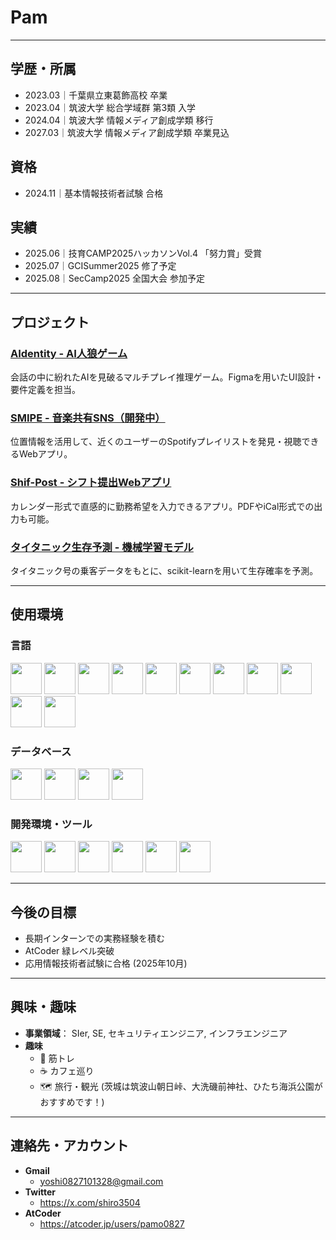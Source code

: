 # Pam

---

## 学歴・所属
- 2023.03｜千葉県立東葛飾高校 卒業
- 2023.04｜筑波大学 総合学域群 第3類 入学
- 2024.04｜筑波大学 情報メディア創成学類 移行
- 2027.03｜筑波大学 情報メディア創成学類 卒業見込

## 資格
- 2024.11｜基本情報技術者試験 合格

## 実績
- 2025.06｜技育CAMP2025ハッカソンVol.4  「努力賞」受賞
- 2025.07｜GCISummer2025 修了予定
- 2025.08｜SecCamp2025 全国大会 参加予定

---

## プロジェクト

### [AIdentity - AI人狼ゲーム](https://github.com/KenshinKaraage/hackathon0607)
会話の中に紛れたAIを見破るマルチプレイ推理ゲーム。Figmaを用いたUI設計・要件定義を担当。

### [SMIPE - 音楽共有SNS（開発中）](https://github.com/GYact/SMIPE)
位置情報を活用して、近くのユーザーのSpotifyプレイリストを発見・視聴できるWebアプリ。

### [Shif-Post - シフト提出Webアプリ](https://github.com/pamo0827/shift-calendar-app)
カレンダー形式で直感的に勤務希望を入力できるアプリ。PDFやiCal形式での出力も可能。  

### [タイタニック生存予測 - 機械学習モデル](https://github.com/pamo0827/titanic-survival-prediction)
タイタニック号の乗客データをもとに、scikit-learnを用いて生存確率を予測。

---

## 使用環境

### 言語

<p align="left">
<align="center"><img src="https://www.python.org/static/community_logos/python-logo.png" height="50"/>
<align="center"><img src="https://upload.wikimedia.org/wikipedia/commons/7/73/Ruby_logo.svg" height="50"/>
<align="center"><img src="https://upload.wikimedia.org/wikipedia/commons/6/6a/JavaScript-logo.png" height="50"/>
<align="center"><img src="https://upload.wikimedia.org/wikipedia/commons/4/4c/Typescript_logo_2020.svg" height="50"/>
<align="center"><img src="https://golang.org/doc/gopher/frontpage.png" height="50"/>
<align="center"><img src="https://upload.wikimedia.org/wikipedia/commons/6/61/HTML5_logo_and_wordmark.svg" height="50"/>
<align="center"><img src="https://upload.wikimedia.org/wikipedia/commons/d/d5/CSS3_logo_and_wordmark.svg" height="50"/>
<align="center"><img src="https://upload.wikimedia.org/wikipedia/commons/1/19/C_Logo.png" height="50"/>
<align="center"><img src="https://upload.wikimedia.org/wikipedia/commons/1/18/ISO_C%2B%2B_Logo.svg" height="50"/>
<align="center"><img src="https://upload.wikimedia.org/wikipedia/commons/4/4f/Csharp_Logo.png" height="50"/>
<align="center"><img src="https://upload.wikimedia.org/wikipedia/commons/1/1b/R_logo.svg" height="50"/>
</p>

### データベース

<p align="left">
<align="center"><img src="https://upload.wikimedia.org/wikipedia/en/d/dd/MySQL_logo.svg" height="50"/>
<align="center"><img src="https://upload.wikimedia.org/wikipedia/commons/3/38/SQLite370.svg" height="50"/>
<align="center"><img src="https://upload.wikimedia.org/wikipedia/commons/2/29/Postgresql_elephant.svg" height="50"/>
<align="center"><img src="https://webassets.mongodb.com/_com_assets/cms/mongodb-logo-rgb-j6w271g1xn.jpg" height="50"/>
</p>

### 開発環境・ツール

<p align="left">
<align="center"><img src="https://upload.wikimedia.org/wikipedia/commons/9/9a/Visual_Studio_Code_1.35_icon.svg" height="50"/>
<align="center"><img src="https://upload.wikimedia.org/wikipedia/commons/9/91/Octicons-mark-github.svg" height="50"/>
<align="center"><img src="https://upload.wikimedia.org/wikipedia/commons/8/87/Windows_logo_-_2021.svg" height="50"/>
<align="center"><img src="https://upload.wikimedia.org/wikipedia/commons/a/ab/Logo-ubuntu_cof-orange-hex.svg" height="50"/>
<align="center"><img src="https://upload.wikimedia.org/wikipedia/commons/1/19/Unity_Technologies_logo.svg" height="50"/>
<align="center"><img src="https://upload.wikimedia.org/wikipedia/commons/3/33/Figma-logo.svg" height="50"/>
</p>

---
   
## 今後の目標

*  長期インターンでの実務経験を積む
*  AtCoder 緑レベル突破　　
*  応用情報技術者試験に合格 (2025年10月)

---

## 興味・趣味

* **事業領域**： SIer, SE, セキュリティエンジニア, インフラエンジニア
* **趣味**
    * 🍖 筋トレ
    * ☕ カフェ巡り
    * 🗺 旅行・観光 (茨城は筑波山朝日峠、大洗磯前神社、ひたち海浜公園がおすすめです！)

---

## 連絡先・アカウント

* **Gmail**
   * yoshi0827101328@gmail.com
* **Twitter**
   * https://x.com/shiro3504
* **AtCoder**
   * https://atcoder.jp/users/pamo0827
